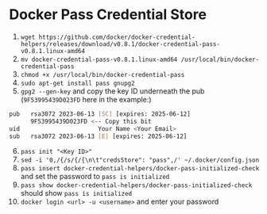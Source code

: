 # Docker Pass Credential Store

1. `wget https://github.com/docker/docker-credential-helpers/releases/download/v0.8.1/docker-credential-pass-v0.8.1.linux-amd64`
2. `mv docker-credential-pass-v0.8.1.linux-amd64 /usr/local/bin/docker-credential-pass`
3. `chmod +x /usr/local/bin/docker-credential-pass`
4. `sudo apt-get install pass gnupg2`
5. `gpg2 --gen-key` and copy the key ID underneath the pub (`9F53995439D023FD` here in the example:)
```bash
pub   rsa3072 2023-06-13 [SC] [expires: 2025-06-12]
      9F53995439D023FD <-- Copy this bit
uid                      Your Name <Your Email>
sub   rsa3072 2023-06-13 [E] [expires: 2025-06-12]
```
6. `pass init "<Key ID>"`
7. `sed -i '0,/{/s/{/{\n\t"credsStore": "pass",/' ~/.docker/config.json`
8. `pass insert docker-credential-helpers/docker-pass-initialized-check` and set the password to `pass is initialized`
9. `pass show docker-credential-helpers/docker-pass-initialized-check` should show `pass is initialized`
10. `docker login <url> -u <username>` and enter your password
